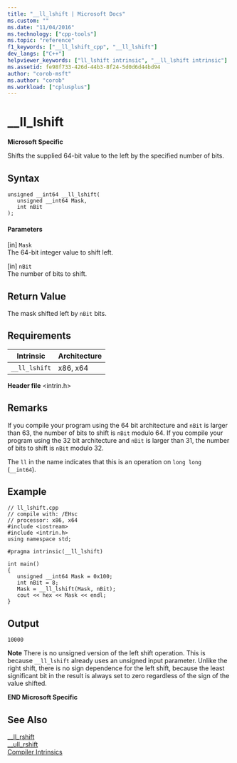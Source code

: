 ```yaml
---
title: "__ll_lshift | Microsoft Docs"
ms.custom: ""
ms.date: "11/04/2016"
ms.technology: ["cpp-tools"]
ms.topic: "reference"
f1_keywords: ["__ll_lshift_cpp", "__ll_lshift"]
dev_langs: ["C++"]
helpviewer_keywords: ["ll_lshift intrinsic", "__ll_lshift intrinsic"]
ms.assetid: fe98f733-426d-44b3-8f24-5d0d6d44bd94
author: "corob-msft"
ms.author: "corob"
ms.workload: ["cplusplus"]
---
```

# __ll_lshift
**Microsoft Specific**  
  
 Shifts the supplied 64-bit value to the left by the specified number of bits.  
  
## Syntax  
  
```  
unsigned __int64 __ll_lshift(  
   unsigned __int64 Mask,  
   int nBit  
);  
```  
  
#### Parameters  
 [in] `Mask`  
 The 64-bit integer value to shift left.  
  
 [in] `nBit`  
 The number of bits to shift.  
  
## Return Value  
 The mask shifted left by `nBit` bits.  
  
## Requirements  
  
|Intrinsic|Architecture|  
|---------------|------------------|  
|`__ll_lshift`|x86, x64|  
  
 **Header file** \<intrin.h>  
  
## Remarks  
 If you compile your program using the 64 bit architecture and `nBit` is larger than 63, the number of bits to shift is `nBit` modulo 64. If you compile your program using the 32 bit architecture and `nBit` is larger than 31, the number of bits to shift is `nBit` modulo 32.  
  
 The `ll` in the name indicates that this is an operation on `long long` (`__int64`).  
  
## Example  
  
```  
// ll_lshift.cpp  
// compile with: /EHsc  
// processor: x86, x64  
#include <iostream>  
#include <intrin.h>  
using namespace std;  
  
#pragma intrinsic(__ll_lshift)  
  
int main()  
{  
   unsigned __int64 Mask = 0x100;  
   int nBit = 8;  
   Mask = __ll_lshift(Mask, nBit);  
   cout << hex << Mask << endl;  
}  
```  
  
## Output  
  
```  
10000  
```  
  
 **Note** There is no unsigned version of the left shift operation. This is because `__ll_lshift` already uses an unsigned input parameter. Unlike the right shift, there is no sign dependence for the left shift, because the least significant bit in the result is always set to zero regardless of the sign of the value shifted.  
  
**END Microsoft Specific**  
  
## See Also  
 [__ll_rshift](../intrinsics/ll-rshift.md)   
 [__ull_rshift](../intrinsics/ull-rshift.md)   
 [Compiler Intrinsics](../intrinsics/compiler-intrinsics.md)
